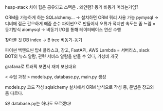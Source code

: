 heap-stack 차이
힙은 공유되고 스택은 . 왜안됌?
동기 비동기 머라는거임?

ORM을 가능하게 하는 SQLalchemy... -> 설치하면 ORM 쿼리 사용 가능
pymysql -> 디비에 접근 간으하게 해줌 순수 파이썬으로 만들어서 오류가 적지만 속도는 좀 느림 = 동기방식
aiomysql -> 비동기 I/O를 통해 테이터베이스 연산 수행

찾아볼 것
DB index -> B tree
비동기-동기

파이썬 백엔드씬 탑4
플라스크, 장고, FastAPI, AWS Lambda = 서버리스, slack BOT의 뉴스 알람, 관련 서비스 알람을 만들 수 있다, 가성비 개굿

grafana로 트래픽 보면서 재미 보셨대요


< 수업 과정 >
models.py, database.py, main.py 생성

models.py 코드 작성
sqlalchemy 설치해서 ORM 방식으로 작성 중, 문법은 장고와 좀 다르다.

와! database.py는 하나도 모르겠다!


